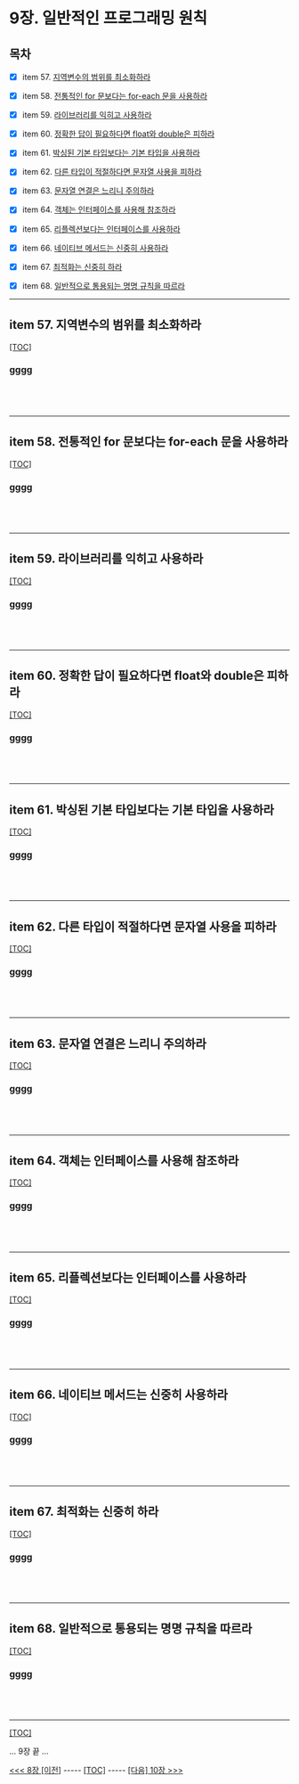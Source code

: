 # 9장. 일반적인 프로그래밍 원칙

## 목차

- [x] item 57. [지역변수의 범위를 최소화하라](#item-57-지역변수의-범위를-최소화하라)
- [x] item 58. [전통적인 for 문보다는 for-each 문을 사용하라](#item-58-전통적인-for-문보다는-for-each-문을-사용하라)
- [x] item 59. [라이브러리를 익히고 사용하라](#item-59-라이브러리를-익히고-사용하라)
- [x] item 60. [정확한 답이 필요하다면 float와 double은 피하라](#item-60-정확한-답이-필요하다면-float와-double은-피하라)
- [x] item 61. [박싱된 기본 타입보다는 기본 타입을 사용하라](#item-61-박싱된-기본-타입보다는-기본-타입을-사용하라)
- [x] item 62. [다른 타입이 적절하다면 문자열 사용을 피하라](#item-62-다른-타입이-적절하다면-문자열-사용을-피하라)
- [x] item 63. [문자열 연결은 느리니 주의하라](#item-63-문자열-연결은-느리니-주의하라)
- [x] item 64. [객체는 인터페이스를 사용해 참조하라](#item-64-객체는-인터페이스를-사용해-참조하라)
- [x] item 65. [리플렉션보다는 인터페이스를 사용하라](#item-65-리플렉션보다는-인터페이스를-사용하라)
- [x] item 66. [네이티브 메서드는 신중히 사용하라](#item-66-네이티브-메서드는-신중히-사용하라)
- [x] item 67. [최적화는 신중히 하라](#item-67-최적화는-신중히-하라)
- [x] item 68. [일반적으로 통용되는 명명 규칙을 따르라](#item-68-일반적으로-통용되는-명명-규칙을-따르라)


---------------------------------------------------------------

## item 57. 지역변수의 범위를 최소화하라

[[TOC]](#목차)

### **gggg**

```java

```

```java

```

```java

```

```java

```


---------------------------------------------------------------

## item 58. 전통적인 for 문보다는 for-each 문을 사용하라

[[TOC]](#목차)

### **gggg**

```java

```

```java

```

```java

```

```java

```


---------------------------------------------------------------

## item 59. 라이브러리를 익히고 사용하라

[[TOC]](#목차)

### **gggg**

```java

```

```java

```

```java

```

```java

```


---------------------------------------------------------------

## item 60. 정확한 답이 필요하다면 float와 double은 피하라

[[TOC]](#목차)

### **gggg**

```java

```

```java

```

```java

```

```java

```


---------------------------------------------------------------

## item 61. 박싱된 기본 타입보다는 기본 타입을 사용하라

[[TOC]](#목차)

### **gggg**

```java

```

```java

```

```java

```

```java

```


---------------------------------------------------------------

## item 62. 다른 타입이 적절하다면 문자열 사용을 피하라

[[TOC]](#목차)

### **gggg**

```java

```

```java

```

```java

```

```java

```


---------------------------------------------------------------

## item 63. 문자열 연결은 느리니 주의하라

[[TOC]](#목차)

### **gggg**

```java

```

```java

```

```java

```

```java

```


---------------------------------------------------------------

## item 64. 객체는 인터페이스를 사용해 참조하라

[[TOC]](#목차)

### **gggg**

```java

```

```java

```

```java

```

```java

```


---------------------------------------------------------------

## item 65. 리플렉션보다는 인터페이스를 사용하라

[[TOC]](#목차)

### **gggg**

```java

```

```java

```

```java

```

```java

```


---------------------------------------------------------------

## item 66. 네이티브 메서드는 신중히 사용하라

[[TOC]](#목차)

### **gggg**

```java

```

```java

```

```java

```

```java

```


---------------------------------------------------------------

## item 67. 최적화는 신중히 하라

[[TOC]](#목차)

### **gggg**

```java

```

```java

```

```java

```

```java

```


---------------------------------------------------------------

## item 68. 일반적으로 통용되는 명명 규칙을 따르라

[[TOC]](#목차)

### **gggg**

```java

```

```java

```

```java

```

```java

```


---------------------------------------------------------------

[[TOC]](#목차)


... 9장 끝 ...

[<<< 8장 [이전]](../ch08/README.md) ----- [[TOC]](#목차) -----  [[다음] 10장 >>>](../ch10/README.md)